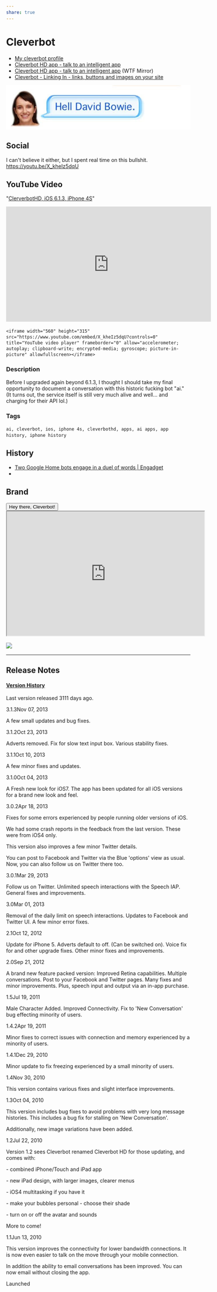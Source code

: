 ```yaml
---
share: true
---
```

# Cleverbot

- [My cleverbot profile](http://www.cleverbot.com/me/extratone)
- [Cleverbot HD app - talk to an intelligent app](https://www.cleverbot.com/apphd)
- [Cleverbot HD app - talk to an intelligent app](https://davidblue.wtf/cleverbot) (WTF Mirror)
- [Cleverbot - Linking In - links, buttons and images on your site](https://www.cleverbot.com/linkingin)

![helldavidbowie](https://raw.githubusercontent.com/extratone/upgit/main/2022/05/upgit_20220514_1652579599.JPG)

## Social

I can't believe it either, but I spent real time on this bullshit. https://youtu.be/X_kheIz5dqU


## YouTube Video

"[ClerverbotHD, iOS 6.1.3, iPhone 4S](https://youtu.be/X_kheIz5dqU)"

<iframe width="560" height="315" src="https://www.youtube.com/embed/X_kheIz5dqU?controls=0" title="YouTube video player" frameborder="0" allow="accelerometer; autoplay; clipboard-write; encrypted-media; gyroscope; picture-in-picture" allowfullscreen></iframe>

```
<iframe width="560" height="315" src="https://www.youtube.com/embed/X_kheIz5dqU?controls=0" title="YouTube video player" frameborder="0" allow="accelerometer; autoplay; clipboard-write; encrypted-media; gyroscope; picture-in-picture" allowfullscreen></iframe>
```

### Description

Before I upgraded again beyond 6.1.3, I thought I should take my final opportunity to document a conversation with this historic fucking bot "ai." (It turns out, the service itself is still very much alive and well... and charging for their API lol.)

### Tags

`ai, cleverbot, ios, iphone 4s, cleverbothd, apps, ai apps, app history, iphone history`



## History

- [Two Google Home bots engage in a duel of words | Engadget](https://www.engadget.com/2017-01-07-two-google-home-bots-engage-in-a-duel-of-words.html)
- 


<div id="twitch-embed"></div>
<script src="https://player.twitch.tv/js/embed/v1.js"></script>
<script type="text/javascript">
  new Twitch.Player("twitch-embed", {
    video: "113582306"
  });
</script>




## Brand

<form type=get action="http://www.cleverbot.com">
<input type=submit name=say value="Hey there, Cleverbot!">
</form>

<iframe name="cleverbot" width=540 height=340 allowtransparency=true frameborder=1 scrolling=no src="http://www.cleverbot.com/cleverbotif"></iframe>

<a href="http://www.cleverbot.com/app"><img src="http://www.cleverbot.com/images/linkingin/cleverbot_app119x150.jpg" border=0></a>

---

## Release Notes

#### [Version History](https://apptopia.com/ios/app/367903856/about)

Last version released 3111 days ago.

3.1.3Nov 07, 2013

A few small updates and bug fixes.

3.1.2Oct 23, 2013

Adverts removed.
Fix for slow text input box.
Various stability fixes.

3.1.1Oct 10, 2013

A few minor fixes and updates.

3.1.0Oct 04, 2013

A Fresh new look for iOS7.
The app has been updated for all iOS versions for a brand new look and feel.

3.0.2Apr 18, 2013

Fixes for some errors experienced by people running older versions of iOS.

We had some crash reports in the feedback from the last version. These were from iOS4 only.

This version also improves a few minor Twitter details.

You can post to Facebook and Twitter via the Blue 'options' view as usual. Now, you can also follow us on Twitter there too.

3.0.1Mar 29, 2013

Follow us on Twitter.
Unlimited speech interactions with the Speech IAP.
General fixes and improvements.

3.0Mar 01, 2013

Removal of the daily limit on speech interactions.
Updates to Facebook and Twitter UI.
A few minor error fixes.

2.1Oct 12, 2012

Update for iPhone 5.
Adverts default to off. (Can be switched on).
Voice fix for and other upgrade fixes.
Other minor fixes and improvements.

2.0Sep 21, 2012

A brand new feature packed version:
Improved Retina capabilities.
Multiple conversations.
Post to your Facebook and Twitter pages.
Many fixes and minor improvements.
Plus, speech input and output via an in-app purchase.

1.5Jul 19, 2011

Male Character Added.
Improved Connectivity.
Fix to 'New Conversation' bug effecting minority of users.



1.4.2Apr 19, 2011

Minor fixes to correct issues with connection and memory experienced by a minority of users.

1.4.1Dec 29, 2010

Minor update to fix freezing experienced by a small minority of users.

1.4Nov 30, 2010

This version contains various fixes and slight interface improvements.

1.3Oct 04, 2010

This version includes bug fixes to avoid problems with very long message histories. This includes a bug fix for stalling on 'New Conversation'.

Additionally, new image variations have been added.

1.2Jul 22, 2010

Version 1.2 sees Cleverbot renamed Cleverbot HD for those updating, and comes with:

\- combined iPhone/Touch and iPad app

\- new iPad design, with larger images, clearer menus

\- iOS4 multitasking if you have it

\- make your bubbles personal - choose their shade

\- turn on or off the avatar and sounds

More to come!

1.1Jun 13, 2010

This version improves the connectivity for lower bandwidth connections. It is now even easier to talk on the move through your mobile connection.

In addition the ability to email conversations has been improved. You can now email without closing the app.

Launched